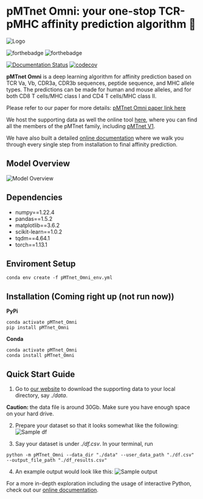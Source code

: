 # pMTnet Omni: your one-stop TCR-pMHC affinity prediction algorithm :microscope:

![Logo](/assets/logo.png)

![forthebadge](/assets/tcr-pmhc.svg)
![forthebadge](/assets/deep-learning.svg)

[![Documentation Status](https://readthedocs.org/projects/tao-wang-pmtnet-omni/badge/?version=latest)](https://tao-wang-pmtnet-omni.readthedocs.io/en/latest/?badge=latest)
[![codecov](https://codecov.io/gh/Yuqiu-Yang/pMTnet_Omni/branch/main/graph/badge.svg?token=L59TPMM3VN)](https://codecov.io/gh/Yuqiu-Yang/pMTnet_Omni)

<b>pMTnet Omni</b> is a deep learning algorithm for affinity prediction based on TCR Va, Vb, CDR3a, CDR3b sequences, peptide sequence, and MHC allele types. The predictions can be made for human and mouse alleles, and for both CD8 T cells/MHC class I and CD4 T cells/MHC class II.

Please refer to our paper for more details: [pMTnet Omni paper link here](www.google.com)

We host the supporting data as well the online tool [here](http://lce-test.biohpc.swmed.edu/pmtnet), where you can find all the members of the pMTnet 
family, including [pMTnet V1](https://github.com/tianshilu/pMTnet). 

We have also built a detailed [online documentation](https://tao-wang-pmtnet-omni.readthedocs.io/en/latest/) where we walk you through every single step from installation to final affinity prediction.

## Model Overview 
![Model Overview](/docs/source/images/overview.png)

## Dependencies 
- numpy==1.22.4
- pandas==1.5.2
- matplotlib==3.6.2
- scikit-learn==1.0.2
- tqdm==4.64.1
- torch==1.13.1

## Enviroment Setup
```shell
conda env create -f pMTnet_Omni_env.yml
```

## Installation (Coming right up (not run now))
<b>PyPi</b>
```shell
conda activate pMTnet_Omni
pip install pMTnet_Omni
```
<b>Conda</b>
```shell
conda activate pMTnet_Omni
conda install pMTnet_Omni
```

## Quick Start Guide 
1. Go to [our website](http://lce-test.biohpc.swmed.edu/pmtnet) to download the supporting data to your local directory, say <i>./data</i>. 

<b>Caution: </b> the data file is around 30Gb. Make sure you have enough space on your hard drive. 

2. Prepare your dataset so that it looks somewhat like the following:
![Sample df](/docs/source/images/sample_df.png)

3. Say your dataset is under <i>./df.csv</i>. In your terminal, run 
```shell
python -m pMTnet_Omni --data_dir "./data" --user_data_path "./df.csv" --output_file_path "./df_results.csv"
```

4. An example output would look like this:
![Sample output](/docs/source/images/sample_output.png)

For a more in-depth exploration including the usage of interactive Python, check out our [online documentation](https://tao-wang-pmtnet-omni.readthedocs.io/en/latest/). 


